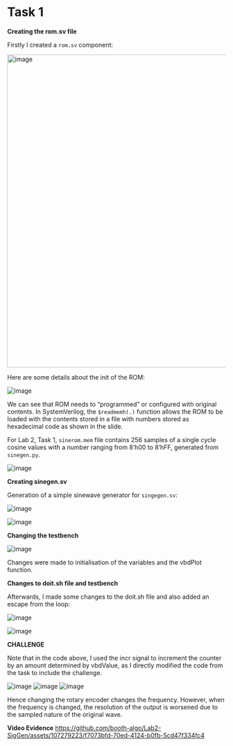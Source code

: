 # Task 1 #

**Creating the rom.sv file**

Firstly I created a `rom.sv` component:

<img width="720" alt="image" src="https://user-images.githubusercontent.com/69715492/198234970-feee656b-5643-4f28-9d59-657c69658909.png">

Here are some details about the init of the ROM:

![image](https://github.com/booth-algo/Lab2-SigGen/assets/107279223/9884b918-2718-45d0-bc9b-0f089f9a004c)

We can see that ROM needs to “programmed” or configured with original contents. In SystemVerilog, the `$readmemh(.)` function allows the ROM to be loaded with the contents stored in a file with numbers stored as hexadecimal code as shown in the slide.

For Lab 2, Task 1, `sinerom.mem` file contains 256 samples of a single cycle cosine values with a number ranging from 8’h00 to 8’hFF, generated from `sinegen.py`.

![image](https://github.com/booth-algo/Lab2-SigGen/assets/107279223/b3f3e2e9-db6a-4b91-b40d-267ef4047b83)

**Creating sinegen.sv**

Generation of a simple sinewave generator for `singegen.sv`:

![image](https://github.com/booth-algo/Lab2-SigGen/assets/107279223/b2592e79-d7a0-42ee-825d-abb1e4b62984)

![image](https://github.com/booth-algo/Lab2-SigGen/assets/107279223/f237efda-6817-4930-b878-4186e7e71ae1)

**Changing the testbench**

![image](https://github.com/booth-algo/Lab2-SigGen/assets/107279223/fef1f55f-a8b2-45c1-b28c-50206679441d)

Changes were made to initialisation of the variables and the vbdPlot function. 

**Changes to doit.sh file and testbench**

Afterwards, I made some changes to the doit.sh file and also added an escape from the loop:

![image](https://github.com/booth-algo/Lab2-SigGen/assets/107279223/809fa136-e111-46aa-808f-ed6b85f0a9f1)

![image](https://github.com/booth-algo/Lab2-SigGen/assets/107279223/10d04310-a558-417a-b425-c7d2e625ecb7)

**CHALLENGE**

Note that in the code above, I used the incr signal to increment the counter by an amount determined by vbdValue, as I directly modified the code from the task to include the challenge.

![image](https://github.com/booth-algo/Lab2-SigGen/assets/107279223/e0b13750-c0d1-49f2-99d9-4dedc32e20fb)
![image](https://github.com/booth-algo/Lab2-SigGen/assets/107279223/85363f87-7a8b-48c6-ade3-e69c326e56cb)
![image](https://github.com/booth-algo/Lab2-SigGen/assets/107279223/72bc8519-5502-45f1-af21-c6e313334bd7)

Hence changing the rotary encoder changes the frequency. However, when the frequency is changed, the resolution of the output is worsened due to the sampled nature of the original wave.

**Video Evidence**
https://github.com/booth-algo/Lab2-SigGen/assets/107279223/f7073bfd-70ed-4124-b0fb-5cd47f334fc4









